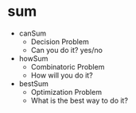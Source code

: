 # sum

- canSum
  - Decision Problem
  - Can you do it? yes/no
- howSum
  - Combinatoric Problem
  - How will you do it?
- bestSum
  - Optimization Problem
  - What is the best way to do it?
